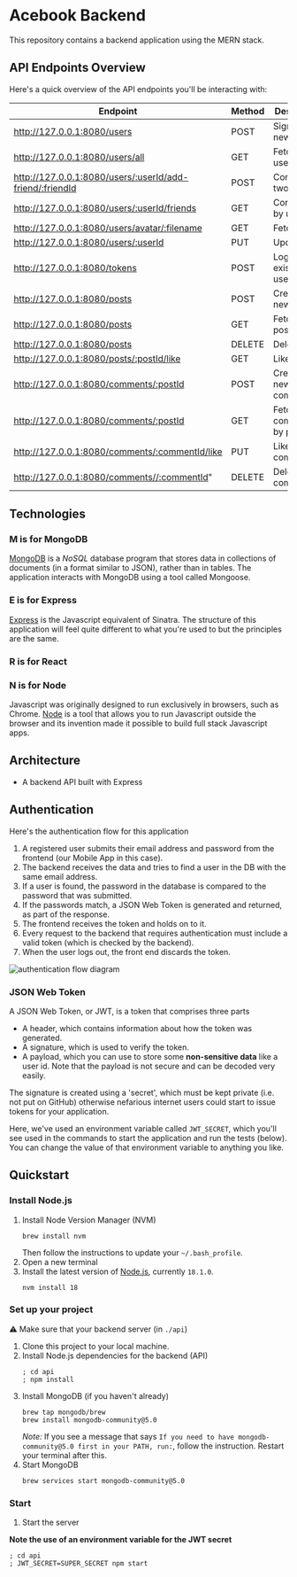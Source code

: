 # Acebook Backend

This repository contains a backend application using the MERN stack. 


## API Endpoints Overview

Here's a quick overview of the API endpoints you'll be interacting with:

| Endpoint                                                  | Method |  Description             | 
|-----------------------------------------------------------|--------|--------------------------|
| http://127.0.0.1:8080/users                               | POST   | Sign up a new user       |
| http://127.0.0.1:8080/users/all                           | GET    | Fetch all users          | 
| http://127.0.0.1:8080/users/:userId/add-friend/:friendId  | POST   | Connect two users        | 
| http://127.0.0.1:8080/users/:userId/friends               | GET    | Connections by users     | 
| http://127.0.0.1:8080/users/avatar/:filename              | GET    | Fetch avatar             | 
| http://127.0.0.1:8080/users/:userId                       | PUT    | Update user              | 
| http://127.0.0.1:8080/tokens                              | POST   | Log in an existing user  | 
| http://127.0.0.1:8080/posts                               | POST   | Create a new post        | 
| http://127.0.0.1:8080/posts                               | GET    | Fetch all posts          | 
| http://127.0.0.1:8080/posts                               | DELETE | Delete post              | 
| http://127.0.0.1:8080/posts/:postId/like                  | GET    | Like posts               | 
| http://127.0.0.1:8080/comments/:postId                    | POST   | Create a new comment     |
| http://127.0.0.1:8080/comments/:postId                    | GET    | Fetch comments by post   |
| http://127.0.0.1:8080/comments/:commentId/like            | PUT    | Like comment             |
| http://127.0.0.1:8080/comments//:commentId"               | DELETE | Delete comment           |



## Technologies

### **M** is for MongoDB
[MongoDB](https://www.mongodb.com/) is a _NoSQL_ database program that stores
data in collections of documents (in a format similar to JSON), rather than in
tables. The application interacts with MongoDB using a tool called Mongoose.

### **E** is for Express
[Express](https://expressjs.com/) is the Javascript equivalent of Sinatra. The
structure of this application will feel quite different to what you're used to
but the principles are the same.

### **R** is for React

### **N** is for Node
Javascript was originally designed to run exclusively in browsers, such as
Chrome. [Node](https://nodejs.org/en/) is a tool that allows you to run
Javascript outside the browser and its invention made it possible to build full
stack Javascript apps.


## Architecture

- A backend API built with Express



## Authentication

Here's the authentication flow for this application

1. A registered user submits their email address and password from the frontend
   (our Mobile App in this case).
2. The backend receives the data and tries to find a user in the DB with the
   same email address.
3. If a user is found, the password in the database is compared to the password
   that was submitted.
4. If the passwords match, a JSON Web Token is generated and returned, as part
   of the response.
5. The frontend receives the token and holds on to it.
6. Every request to the backend that requires authentication must include a
   valid token (which is checked by the backend).
7. When the user logs out, the front end discards the token.

![authentication flow diagram](./diagrams/auth_flow.png)

### JSON Web Token

A JSON Web Token, or JWT, is a token that comprises three parts

- A header, which contains information about how the token was generated.
- A signature, which is used to verify the token.
- A payload, which you can use to store some **non-sensitive data** like a user
  id. Note that the payload is not secure and can be decoded very easily.

The signature is created using a 'secret', which must be kept private (i.e. not
put on GitHub) otherwise nefarious internet users could start to issue tokens
for your application.

Here, we've used an environment variable called `JWT_SECRET`, which you'll see
used in the commands to start the application and run the tests (below). You can
change the value of that environment variable to anything you like.


## Quickstart

### Install Node.js

1. Install Node Version Manager (NVM)
   ```
   brew install nvm
   ```
   Then follow the instructions to update your `~/.bash_profile`.
2. Open a new terminal
3. Install the latest version of [Node.js](https://nodejs.org/en/), currently `18.1.0`.
   ```
   nvm install 18
   ```

### Set up your project

:warning: Make sure that your backend server (in `./api`)

1. Clone this project to your local machine.
2. Install Node.js dependencies for the backend (API)
   ```
   ; cd api
   ; npm install
   ```
3. Install MongoDB (if you haven't already)
   ```
   brew tap mongodb/brew
   brew install mongodb-community@5.0
   ```
   *Note:* If you see a message that says `If you need to have
   mongodb-community@5.0 first in your PATH, run:`, follow the instruction.
   Restart your terminal after this.
4. Start MongoDB
   ```
   brew services start mongodb-community@5.0
   ```

### Start

1. Start the server

  **Note the use of an environment variable for the JWT secret**

   ```
   ; cd api
   ; JWT_SECRET=SUPER_SECRET npm start
   ```


